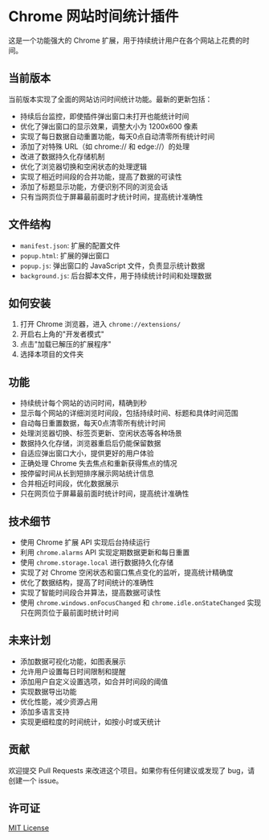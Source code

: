 # Chrome 网站时间统计插件

这是一个功能强大的 Chrome 扩展，用于持续统计用户在各个网站上花费的时间。

## 当前版本

当前版本实现了全面的网站访问时间统计功能。最新的更新包括：

- 持续后台监控，即使插件弹出窗口未打开也能统计时间
- 优化了弹出窗口的显示效果，调整大小为 1200x600 像素
- 实现了每日数据自动重置功能，每天0点自动清零所有统计时间
- 添加了对特殊 URL（如 chrome:// 和 edge://）的处理
- 改进了数据持久化存储机制
- 优化了浏览器切换和空闲状态的处理逻辑
- 实现了相近时间段的合并功能，提高了数据的可读性
- 添加了标题显示功能，方便识别不同的浏览会话
- 只有当网页位于屏幕最前面时才统计时间，提高统计准确性

## 文件结构

- `manifest.json`: 扩展的配置文件
- `popup.html`: 扩展的弹出窗口
- `popup.js`: 弹出窗口的 JavaScript 文件，负责显示统计数据
- `background.js`: 后台脚本文件，用于持续统计时间和处理数据

## 如何安装

1. 打开 Chrome 浏览器，进入 `chrome://extensions/`
2. 开启右上角的"开发者模式"
3. 点击"加载已解压的扩展程序"
4. 选择本项目的文件夹

## 功能

- 持续统计每个网站的访问时间，精确到秒
- 显示每个网站的详细浏览时间段，包括持续时间、标题和具体时间范围
- 自动每日重置数据，每天0点清零所有统计时间
- 处理浏览器切换、标签页更新、空闲状态等各种场景
- 数据持久化存储，浏览器重启后仍能保留数据
- 自适应弹出窗口大小，提供更好的用户体验
- 正确处理 Chrome 失去焦点和重新获得焦点的情况
- 按停留时间从长到短排序展示网站统计信息
- 合并相近时间段，优化数据展示
- 只在网页位于屏幕最前面时统计时间，提高统计准确性

## 技术细节

- 使用 Chrome 扩展 API 实现后台持续运行
- 利用 `chrome.alarms` API 实现定期数据更新和每日重置
- 使用 `chrome.storage.local` 进行数据持久化存储
- 实现了对 Chrome 空闲状态和窗口焦点变化的监听，提高统计精确度
- 优化了数据结构，提高了时间统计的准确性
- 实现了智能时间段合并算法，提高数据可读性
- 使用 `chrome.windows.onFocusChanged` 和 `chrome.idle.onStateChanged` 实现只在网页位于最前面时统计时间

## 未来计划

- 添加数据可视化功能，如图表展示
- 允许用户设置每日时间限制和提醒
- 添加用户自定义设置选项，如合并时间段的阈值
- 实现数据导出功能
- 优化性能，减少资源占用
- 添加多语言支持
- 实现更细粒度的时间统计，如按小时或天统计

## 贡献

欢迎提交 Pull Requests 来改进这个项目。如果你有任何建议或发现了 bug，请创建一个 issue。

## 许可证

[MIT License](LICENSE)
